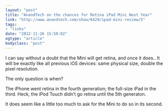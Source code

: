 ```yaml
---
layout: "post"
title: "AnandTech on the chances for Retina iPad Mini Next Year"
link: "http://www.anandtech.com/show/6429/ipad-mini-review/5"
tags: 
- "links"
date: "2012-11-26 15:50:02"
ogtype: "article"
bodyclass: "post"
---
```


I can say without a doubt that the Mini will get retina, and once it does.. It will be exactly like all previous iOS devices: same physical size, double the pixel resolution.

The only question is when?

The iPhone went retina in the fourth generation; the full-size iPad in the third. Heck, the iPod Touch didn’t go retina until the 5th generaton.

It does seem like a little too much to ask for the Mini to do so in its second.